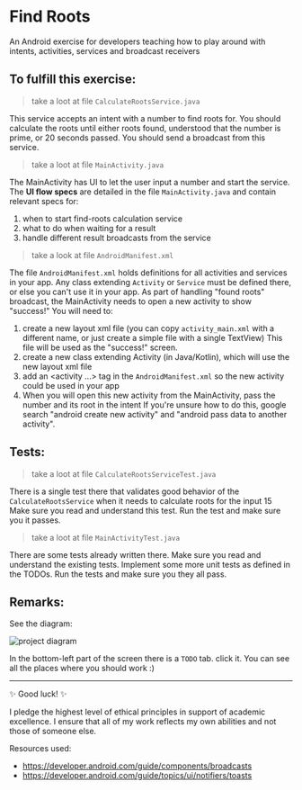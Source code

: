 # Find Roots

An Android exercise for developers teaching how to play around with intents, activities, services and broadcast receivers

## To fulfill this exercise:

> take a loot at file `CalculateRootsService.java`

This service accepts an intent with a number to find roots for.
You should calculate the roots until either roots found, understood that the number is prime, or 20 seconds passed.
You should send a broadcast from this service.

> take a loot at file `MainActivity.java`

The MainActivity has UI to let the user input a number and start the service.
The **UI flow specs** are detailed in the file `MainActivity.java` and contain relevant specs for:
1. when to start find-roots calculation service
2. what to do when waiting for a result
3. handle different result broadcasts from the service

> take a look at file `AndroidManifest.xml`

The file `AndroidManifest.xml` holds definitions for all activities and services in your app.
Any class extending `Activity` or `Service` must be defined there, or else you can't use it in your app.
As part of handling "found roots" broadcast, the MainActivity needs to open a new activity to show "success!"
You will need to:
1. create a new layout xml file (you can copy `activity_main.xml` with a different name, or just create a simple file with a single TextView)
   This file will be used as the "success!" screen.
2. create a new class extending Activity (in Java/Kotlin), which will use the new layout xml file
3. add an <activity ...> tag in the `AndroidManifest.xml` so the new activity could be used in your app
4. When you will open this new activity from the MainActivity, pass the number and its root in the intent
If you're unsure how to do this, google search "android create new activity" and "android pass data to another activity". 

## Tests:

> take a loot at file `CalculateRootsServiceTest.java`

There is a single test there that validates good behavior of the `CalculateRootsService` when it needs to calculate roots for the input 15
Make sure you read and understand this test.
Run the test and make sure you it passes.

> take a loot at file `MainActivityTest.java`

There are some tests already written there.
Make sure you read and understand the existing tests.
Implement some more unit tests as defined in the TODOs.
Run the tests and make sure you they all pass.

## Remarks:

See the diagram:

![project diagram](project_diagram.png)

In the bottom-left part of the screen there is a `TODO` tab. click it. You can see all the places where you should work :)

---

✨ Good luck! ✨


I pledge the highest level of ethical principles in support of academic excellence.
I ensure that all of my work reflects my own abilities and not those of someone else.


Resources used:
* https://developer.android.com/guide/components/broadcasts
* https://developer.android.com/guide/topics/ui/notifiers/toasts